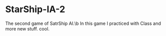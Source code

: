# StarShip-IA-2
The second game of SatrShip AI.\b
In this game I practiced with Class and more new stuff.
cool.
